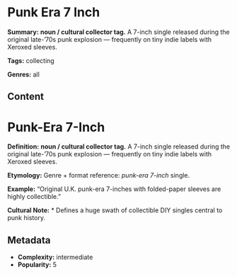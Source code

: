 # Punk Era 7 Inch

**Summary:** **noun / cultural collector tag.** A 7-inch single released during the original late-’70s punk explosion — frequently on tiny indie labels with Xeroxed sleeves.

**Tags:** collecting

**Genres:** all

## Content

# Punk-Era 7-Inch

**Definition:** **noun / cultural collector tag.** A 7-inch single released during the original late-’70s punk explosion — frequently on tiny indie labels with Xeroxed sleeves.

**Etymology:** Genre + format reference: *punk-era 7-inch* single.

**Example:** “Original U.K. punk-era 7-inches with folded-paper sleeves are highly collectible.”

**Cultural Note:** * Defines a huge swath of collectible DIY singles central to punk history.

## Metadata

- **Complexity:** intermediate
- **Popularity:** 5
